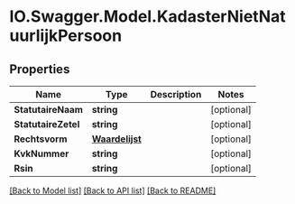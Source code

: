 # IO.Swagger.Model.KadasterNietNatuurlijkPersoon
## Properties

Name | Type | Description | Notes
------------ | ------------- | ------------- | -------------
**StatutaireNaam** | **string** |  | [optional] 
**StatutaireZetel** | **string** |  | [optional] 
**Rechtsvorm** | [**Waardelijst**](Waardelijst.md) |  | [optional] 
**KvkNummer** | **string** |  | [optional] 
**Rsin** | **string** |  | [optional] 

[[Back to Model list]](../README.md#documentation-for-models) [[Back to API list]](../README.md#documentation-for-api-endpoints) [[Back to README]](../README.md)


